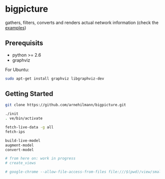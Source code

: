 bigpicture
==========

gathers, filters, converts and renders actual network information
(check the [examples](http://arnehilmann.github.com/bigpicture/))

Prerequisits
------------

* python >= 2.6
* graphviz

For Ubuntu:
```bash
sudo apt-get install graphviz libgraphviz-dev
```

Getting Started
---------------

```bash
git clone https://github.com/arnehilmann/bigpicture.git
```

```bash
./init
. ve/bin/activate

fetch-live-data -g all
fetch-ips

build-live-model
augment-model
convert-model

# from here on: work in progress
# create_views

# google-chrome --allow-file-access-from-files file:///$(pwd)/view/smallhives.html
```

